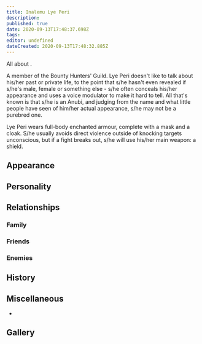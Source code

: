 ```yaml
---
title: Inalemu Lye Peri
description: 
published: true
date: 2020-09-13T17:48:37.698Z
tags: 
editor: undefined
dateCreated: 2020-09-13T17:48:32.885Z
---
```


All about .

A member of the Bounty Hunters' Guild. Lye Peri doesn't like to talk about his/her past or private life, to the point that s/he hasn't even revealed if s/he's male, female or something else - s/he often conceals his/her appearance and uses a voice modulator to make it hard to tell. All that's known is that s/he is an Anubi, and judging from the name and what little people have seen of him/her actual appearance, s/he may not be a purebred one.

Lye Peri wears full-body enchanted armour, complete with a mask and a cloak. S/he usually avoids direct violence outside of knocking targets unconscious, but if a fight breaks out, s/he will use his/her main weapon: a shield.

Appearance
----------

Personality
-----------

Relationships
-------------

### Family

### Friends

### Enemies

History
-------

Miscellaneous
-------------

-

Gallery
-------